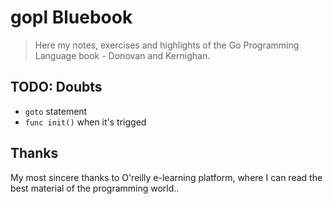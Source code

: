 # gopl Bluebook

> Here my notes, exercises and highlights of the Go Programming Language book - Donovan and Kernighan.

## TODO: Doubts

- `goto` statement
- `func init()` when it's trigged

## Thanks

My most sincere thanks to O'reilly e-learning platform, where I can read the best material of the programming world..
